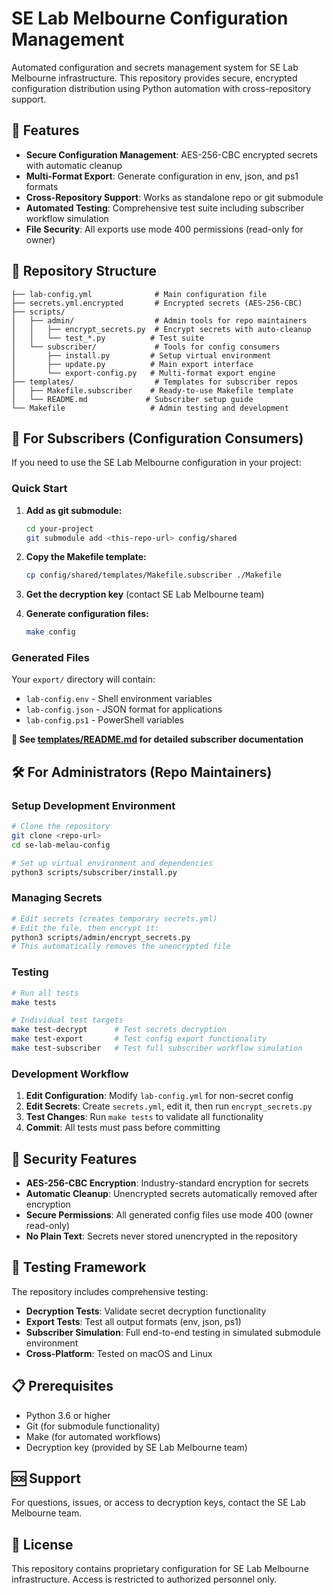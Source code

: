 # SE Lab Melbourne Configuration Management

Automated configuration and secrets management system for SE Lab Melbourne infrastructure. This repository provides secure, encrypted configuration distribution using Python automation with cross-repository support.

## 🚀 Features

- **Secure Configuration Management**: AES-256-CBC encrypted secrets with automatic cleanup
- **Multi-Format Export**: Generate configuration in env, json, and ps1 formats
- **Cross-Repository Support**: Works as standalone repo or git submodule
- **Automated Testing**: Comprehensive test suite including subscriber workflow simulation
- **File Security**: All exports use mode 400 permissions (read-only for owner)

## 📁 Repository Structure

```
├── lab-config.yml              # Main configuration file
├── secrets.yml.encrypted       # Encrypted secrets (AES-256-CBC)
├── scripts/
│   ├── admin/                  # Admin tools for repo maintainers
│   │   ├── encrypt_secrets.py  # Encrypt secrets with auto-cleanup
│   │   └── test_*.py          # Test suite
│   └── subscriber/             # Tools for config consumers
│       ├── install.py         # Setup virtual environment
│       ├── update.py          # Main export interface
│       └── export-config.py   # Multi-format export engine
├── templates/                  # Templates for subscriber repos
│   ├── Makefile.subscriber    # Ready-to-use Makefile template
│   └── README.md             # Subscriber setup guide
└── Makefile                   # Admin testing and development
```

## 🔧 For Subscribers (Configuration Consumers)

If you need to use the SE Lab Melbourne configuration in your project:

### Quick Start

1. **Add as git submodule:**
   ```bash
   cd your-project
   git submodule add <this-repo-url> config/shared
   ```

2. **Copy the Makefile template:**
   ```bash
   cp config/shared/templates/Makefile.subscriber ./Makefile
   ```

3. **Get the decryption key** (contact SE Lab Melbourne team)

4. **Generate configuration files:**
   ```bash
   make config
   ```

### Generated Files

Your `export/` directory will contain:
- `lab-config.env` - Shell environment variables
- `lab-config.json` - JSON format for applications  
- `lab-config.ps1` - PowerShell variables

**📖 See [templates/README.md](templates/README.md) for detailed subscriber documentation**

## 🛠️ For Administrators (Repo Maintainers)

### Setup Development Environment

```bash
# Clone the repository
git clone <repo-url>
cd se-lab-melau-config

# Set up virtual environment and dependencies
python3 scripts/subscriber/install.py
```

### Managing Secrets

```bash
# Edit secrets (creates temporary secrets.yml)
# Edit the file, then encrypt it:
python3 scripts/admin/encrypt_secrets.py
# This automatically removes the unencrypted file
```

### Testing

```bash
# Run all tests
make tests

# Individual test targets
make test-decrypt      # Test secrets decryption
make test-export       # Test config export functionality  
make test-subscriber   # Test full subscriber workflow simulation
```

### Development Workflow

1. **Edit Configuration**: Modify `lab-config.yml` for non-secret config
2. **Edit Secrets**: Create `secrets.yml`, edit it, then run `encrypt_secrets.py`
3. **Test Changes**: Run `make tests` to validate all functionality
4. **Commit**: All tests must pass before committing

## 🔐 Security Features

- **AES-256-CBC Encryption**: Industry-standard encryption for secrets
- **Automatic Cleanup**: Unencrypted secrets automatically removed after encryption
- **Secure Permissions**: All generated config files use mode 400 (owner read-only)
- **No Plain Text**: Secrets never stored unencrypted in the repository

## 🧪 Testing Framework

The repository includes comprehensive testing:

- **Decryption Tests**: Validate secret decryption functionality
- **Export Tests**: Test all output formats (env, json, ps1)
- **Subscriber Simulation**: Full end-to-end testing in simulated submodule environment
- **Cross-Platform**: Tested on macOS and Linux

## 📋 Prerequisites

- Python 3.6 or higher
- Git (for submodule functionality)
- Make (for automated workflows)
- Decryption key (provided by SE Lab Melbourne team)

## 🆘 Support

For questions, issues, or access to decryption keys, contact the SE Lab Melbourne team.

## 📄 License

This repository contains proprietary configuration for SE Lab Melbourne infrastructure. Access is restricted to authorized personnel only.
